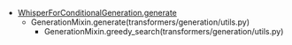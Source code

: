 
- [WhisperForConditionalGeneration.generate](transformers/src/transformers/models/whisper/modeling_whisper.py#1527)
     - GenerationMixin.generate(transformers/generation/utils.py)
         - GenerationMixin.greedy_search(transformers/generation/utils.py)
